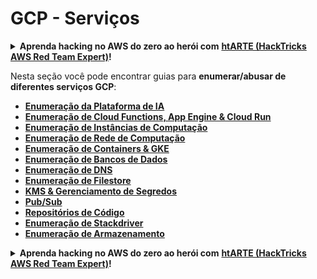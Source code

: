 # GCP - Serviços

<details>

<summary><strong>Aprenda hacking no AWS do zero ao herói com</strong> <a href="https://training.hacktricks.xyz/courses/arte"><strong>htARTE (HackTricks AWS Red Team Expert)</strong></a><strong>!</strong></summary>

Outras formas de apoiar o HackTricks:

* Se você quer ver sua **empresa anunciada no HackTricks** ou **baixar o HackTricks em PDF** Verifique os [**PLANOS DE ASSINATURA**](https://github.com/sponsors/carlospolop)!
* Adquira o [**material oficial PEASS & HackTricks**](https://peass.creator-spring.com)
* Descubra [**A Família PEASS**](https://opensea.io/collection/the-peass-family), nossa coleção de [**NFTs exclusivos**](https://opensea.io/collection/the-peass-family)
* **Junte-se ao grupo** 💬 [**Discord**](https://discord.gg/hRep4RUj7f) ou ao [**grupo do telegram**](https://t.me/peass) ou **siga-me** no **Twitter** 🐦 [**@carlospolopm**](https://twitter.com/carlospolopm)**.**
* **Compartilhe suas técnicas de hacking enviando PRs para os repositórios github** [**HackTricks**](https://github.com/carlospolop/hacktricks) e [**HackTricks Cloud**](https://github.com/carlospolop/hacktricks-cloud).

</details>

Nesta seção você pode encontrar guias para **enumerar/abusar de diferentes serviços GCP**:

* [**Enumeração da Plataforma de IA**](gcp-ai-platform-enum.md)
* [**Enumeração de Cloud Functions, App Engine & Cloud Run**](../../gcp-pentesting/gcp-services/gcp-cloud-functions-enum.md)
* [**Enumeração de Instâncias de Computação**](../../gcp-pentesting/gcp-services/gcp-compute-instances-enum/)
* [**Enumeração de Rede de Computação**](broken-reference)
* [**Enumeração de Containers & GKE**](gcp-containers-gke-and-composer-enum.md)
* [**Enumeração de Bancos de Dados**](gcp-databases-enum/)
* [**Enumeração de DNS**](gcp-dns-enum.md)
* [**Enumeração de Filestore**](gcp-filestore-enum.md)
* [**KMS & Gerenciamento de Segredos**](gcp-kms-and-secrets-management-enum.md)
* [**Pub/Sub**](gcp-pub-sub.md)
* [**Repositórios de Código**](gcp-source-repositories-enum.md)
* [**Enumeração de Stackdriver**](gcp-stackdriver-enum.md)
* [**Enumeração de Armazenamento**](gcp-storage-enum.md)

<details>

<summary><strong>Aprenda hacking no AWS do zero ao herói com</strong> <a href="https://training.hacktricks.xyz/courses/arte"><strong>htARTE (HackTricks AWS Red Team Expert)</strong></a><strong>!</strong></summary>

Outras formas de apoiar o HackTricks:

* Se você quer ver sua **empresa anunciada no HackTricks** ou **baixar o HackTricks em PDF** Verifique os [**PLANOS DE ASSINATURA**](https://github.com/sponsors/carlospolop)!
* Adquira o [**material oficial PEASS & HackTricks**](https://peass.creator-spring.com)
* Descubra [**A Família PEASS**](https://opensea.io/collection/the-peass-family), nossa coleção de [**NFTs exclusivos**](https://opensea.io/collection/the-peass-family)
* **Junte-se ao grupo** 💬 [**Discord**](https://discord.gg/hRep4RUj7f) ou ao [**grupo do telegram**](https://t.me/peass) ou **siga-me** no **Twitter** 🐦 [**@carlospolopm**](https://twitter.com/carlospolopm)**.**
* **Compartilhe suas técnicas de hacking enviando PRs para os repositórios github** [**HackTricks**](https://github.com/carlospolop/hacktricks) e [**HackTricks Cloud**](https://github.com/carlospolop/hacktricks-cloud).

</details>

